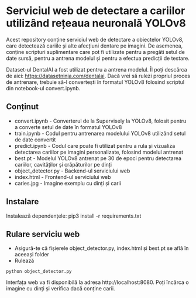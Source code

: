# Serviciul web de detectare a cariilor utilizând rețeaua neuronală YOLOv8

Acest repository conține serviciul web de detectare a obiectelor YOLOv8, care detectează cariile și alte afecțiuni dentare pe imagini. De asemenea, conține scripturi suplimentare care pot fi utilizate pentru a pregăti setul de date sursă, pentru a antrena modelul și pentru a efectua predicții de testare.

Dataset-ul DentalAI a fost utilizat pentru a antrena modelul. Îl poți descărca de aici: https://datasetninja.com/dentalai. Dacă vrei să rulezi propriul proces de antrenare, trebuie să-l convertești în formatul YOLOv8 folosind scriptul din notebook-ul convert.ipynb.
## Conținut

*  convert.ipynb - Converterul de la Supervisely la YOLOv8, folosit pentru a converte setul de date în formatul YOLOv8
*  train.ipynb - Codul pentru antrenarea modelului YOLOv8 utilizând setul de date convertit
*  predict.ipynb - Codul care poate fi utilizat pentru a rula și vizualiza detectarea cariilor pe imagini personalizate, folosind modelul antrenat
*  best.pt - Modelul YOLOv8 antrenat pe 30 de epoci pentru detectarea cariilor, cavităților și crăpăturilor pe dinți
*  object_detector.py - Backend-ul serviciului web
*  index.html - Frontend-ul serviciului web 
*  caries.jpg - Imagine exemplu cu dinți și carii


## Instalare

Instalează dependențele: pip3 install -r requirements.txt

## Rulare serviciu web

* Asigură-te că fișierele object_detector.py, index.html și best.pt se află în aceeași folder
* Rulează

```
python object_detector.py
```

Interfața web va fi disponibilă la adresa http://localhost:8080. Poți încărca o imagine cu dinți și verifica dacă conține carii.
